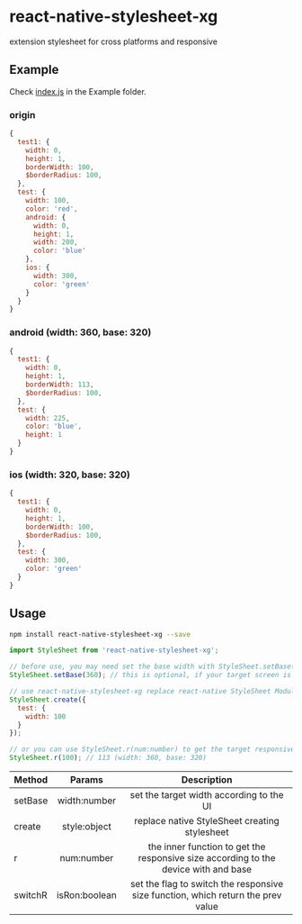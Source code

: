 # react-native-stylesheet-xg
extension stylesheet for cross platforms and responsive

## Example
Check [index.js](https://github.com/xgfe/react-native-stylesheet-xg/blob/master/example/index.android.js) in the Example folder.

### origin
```javascript
{
  test1: {
    width: 0,
    height: 1,
    borderWidth: 100,
    $borderRadius: 100,
  },
  test: {
    width: 100,
    color: 'red',
    android: {
      width: 0,
      height: 1,
      width: 200,
      color: 'blue'
    },
    ios: {
      width: 300,
      color: 'green'
    }
  }
}
```

### android (width: 360, base: 320)
```javascript
{
  test1: {
    width: 0,
    height: 1,
    borderWidth: 113,
    $borderRadius: 100,
  },
  test: {
    width: 225,
    color: 'blue',
    height: 1
  }
}
```

### ios (width: 320, base: 320)
```javascript
{
  test1: {
    width: 0,
    height: 1,
    borderWidth: 100,
    $borderRadius: 100,
  },
  test: {
    width: 300,
    color: 'green'
  }
}
```

## Usage

```bash
npm install react-native-stylesheet-xg --save
```

```javascript
import StyleSheet from 'react-native-stylesheet-xg';

// before use, you may need set the base width with StyleSheet.setBase(width:number), which default to 320
StyleSheet.setBase(360); // this is optional, if your target screen is 320

// use react-native-stylesheet-xg replace react-native StyleSheet Module
StyleSheet.create({
  test: {
    width: 100
  }
});

// or you can use StyleSheet.r(num:number) to get the target responsive num
StyleSheet.r(100); // 113 (width: 360, base: 320)

```

| Method  | Params  | Description |
| :------------ |:---------------:| :---------------:|
| setBase | width:number | set the target width according to the UI |
| create | style:object | replace native StyleSheet creating stylesheet  |
| r | num:number | the inner function to get the responsive size according to the device with and base |
| switchR | isRon:boolean | set the flag to switch the responsive size function, which return the prev value |
